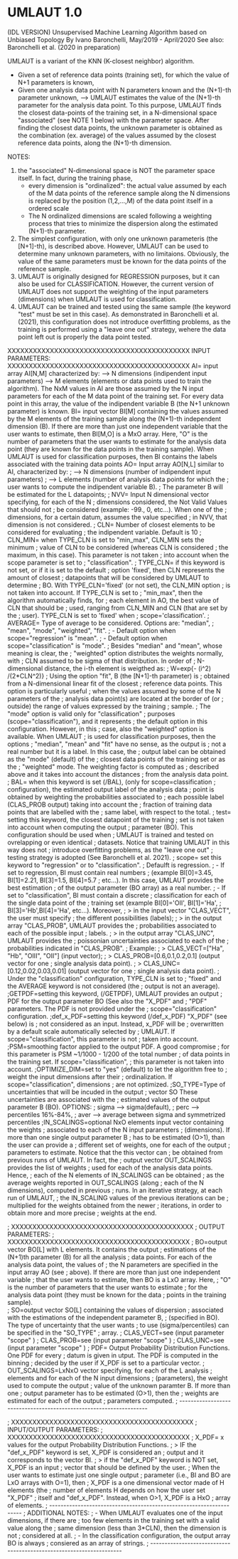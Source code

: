 # UMLAUT 1.0
(IDL VERSION)
Unsupervised Machine Learning Algorithm based on Unbiased Topology 
By Ivano Baronchelli, May/2019 - April/2020
See also: Baronchelli et al. (2020 in preparation)



UMLAUT is a variant of the KNN (K-closest neighbor) algorithm.
- Given a set of reference data points (training set), for which
the value of N+1 parameters is known,
- Given one analysis data point with N parameters known and the
(N+1)-th parameter unknown,
--> UMLAUT estimates the value of the (N+1)-th parameter for the
analysis data point. To this purpose, UMLAUT finds the closest
data-points of the training set, in a N-dimensional space 
"associated" (see NOTE 1 below) with the parameter space.
After finding the closest data points, the unknown parameter
is obtained as the combination (ex. average) of the values assumed 
by the closest reference data points, along the (N+1)-th dimension. 

NOTES:
1) the "associated" N-dimensional space is NOT the parameter
   space itself. In fact, during the training phase,
   - every dimension is "ordinalized": the actual value assumed
      by each of the M data points of the reference sample along
      the N dimensions is replaced by the position (1,2,...,M)
      of the data point itself in a ordered scale
   - The N ordinalized dimensions are scaled following a weighting
      process that tries to minimize the dispersion along the 
      estimated (N+1)-th parameter.
2) The simplest configuration, with only one unknown
   parameteris (the [N+1]-th), is described above. However,
   UMLAUT can be used to determine many unknown parameters, with 
   no limitaions. Obviously, the value of the same parameters must 
   be known for the data points of the reference sample.
3) UMLAUT is originally designed for REGRESSION purposes, but
   it can also be used for CLASSIFICATION. However, the current
   version of UMLAUT does not support the weighting of the input
   parameters (dimensions) when UMLAUT is used for
   classification. 
4) UMLAUT can be trained and tested using the same sample (the
   keyword "test" must be set in this case). As demonstrated in
   Baronchelli et al. (2021), this configuration does not
   introduce overfitting problems, as the training is performed
   using a "leave one out" strategy, wehere the data point left
   out is properly the data point tested.

XXXXXXXXXXXXXXXXXXXXXXXXXXXXXXXXXXXXXXXXXXX
INPUT PARAMETERS:
XXXXXXXXXXXXXXXXXXXXXXXXXXXXXXXXXXXXXXXXXXX
AI= input array AI[N,M] characterized by:
     --> N dimensions (indipendent input parameters)
     --> M elements (elements or data points used to train the
         algorithm). 
     The NxM values in AI are those assumed by the N input
     parameters for each of the M data point of the training set.
     For every data point in this array, the value of the
     indipendent variable B (the N+1 unknown parameter) is known.
BI= input vector BI[M] containing the values assumed by the
    M elements of the training sample along the (N+1)-th independent
    dimension (B).
    If there are more than just one independent variable that the
    user wants to estimate, then BI[M,O] is a MxO array. Here, "O"
    is the number of parameters that the user wants to estimate for
    the analysis data point (they are known for the data points
    in the training sample). When UMLAUT is used for classification
    purposes, then BI contains the labels associated with the
    training data points
AO= Input array AO[N,L] similar to AI, characterized by:
;      --> N dimensions (number of indipendent input parameters)
;      --> L elements (number of analysis data points for which the
;          user wants to compute the indipendent variable B). 
;          The parameter B will be estimated for the L datapoints;
; NVV= Input N dimensional vector specifying, for each of the N
;       dimensions considered, the Not Valid Values that should not
;       be considered (example: -99., 0, etc...). When one of the 
;       dimensions, for a certain datum, assumes the value specified
;       in NVV, that dimension is not considered.
; CLN= Number of closest elements to be considered for evaluating 
;       the indipendent variable. Default is 10
; CLN_MIN= when TYPE_CLN is set to "min_max", CLN_MIN sets the minimum
;          value of CLN to be considered (whereas CLN is considered
;          the maximum, in this case). This parameter is not taken
;          into account when the scope parameter is set to
;          "classification". 
; TYPE_CLN= if this keyword is not set, or if it is set to the default
;           option 'fixed', then CLN represents the amount of closest
;           datapoints that will be considered by UMLAUT to determine
;           BO. With TYPE_CLN='fixed' (or not set), the CLN_MIN option
;           is not taken into account. If TYPE_CLN is set to
;           "min_max", then the algorithm automatically finds, for
;           each element in AO, the best value of CLN that should be
;           used, ranging from CLN_MIN and CLN (that are set by the
;           user).  TYPE_CLN is set to 'fixed' when
;           scope='classification'.
; AVERAGE= Type of average to be considered. Options are: "median",
;           "mean", "mode", "weighted", "fit".
;           - Default option when scope="regression" is "mean".
;           - Default option when scope="classification" is "mode".
;           Besides "median" and "mean", whose meaning is clear, the
;           "weighted" option distributes the weights normally, with
;           CLN assumed to be sigma of that distribution. In order of
;           N-dimensional distance, the i-th element is weigthed as:
;           W=exp{- (i^2) /(2*CLN^2)}
;           Using the option "fit", B (the [N+1]-th parameter) is
;           obtained from a N-dimensional linear fit of the closest
;           reference data points. This option is particularly useful
;           when the values assumed by some of the N parameters of the
;           analysis data point(s) are located at the border of (or
;           outside) the range of values expressed by the training
;           sample.
;           The "mode" option is valid only for "classification"
;           purposes (scope="classification"), and it represents
;           the default option in this configuration. However, in this 
;           case, also the "weighted" option is available. When UMLAUT
;           is used for classification purposes, then the options
;           "median", "mean" and "fit" have no sense, as the output is
;           not a real number but it is a label. In this case, the
;           output label can be obtained as the "mode" (default) of the
;           closest data points of the training set or as the
;           "weighted" mode. The weighting factor is computed as
;           described above and it takes into account the distances
;           from the analysis data point.  
; BAL= when this keyword is set (/BAL), (only for scope=classification
;       configuration), the estimated output label of the analysis data
;       point is obtained by weighting the probabilities associated to
;       each possible label (CLAS_PROB output) taking into account the
;       fraction of training data points that are labelled with the
;       same label, with respect to the total. 
; test= setting this keyword, the closest datapoint of the training
;        set is not taken into account when computing the output
;        parameter (BO). This configuration should be used when
;        UMLAUT is trained and tested on ovrelapping or even identical
;        datasets. Notice that training UMLAUT in this way does not
;        introduce overfitting problems, as the "leave one out"
;        testing strategy is adopted (See Baronchelli et al. 2021).
; scope= set this keyword to "regression" or to "classification".
;         Defaulft is regression.
;         - If set to regression, BI must contain real numbers
;         (example BI[0]=3.45, BI[1]=2.21, BI[3]=1.5, BI[4]=5.7
;         etc...). In this case, UMLAUT provides the best estimation
;         of the output parameter (BO array) as a real number.
;         - If set to "classification", BI must contain a discrete
;         classification for each of the single data point of the
;         training set (example BI[0]='OII', BI[1]='Ha',
;         BI[3]='Hb',BI[4]='Ha', etc...). Moreover,
;           > in the input vector "CLAS_VECT", the user must specify
;             the different possibilities (labels);
;           > in the output array "CLAS_PROB", UMLAUT provides the
;             probabilities associated to each of the possible input 
;             labels.
;           > in the output array "CLAS_UNC", UMLAUT provides the
;             poissonian uncertainties associated to each of the
;             probabilities indicated in "CLAS_PROB".
;         Example:
;           > CLAS_VECT=["Ha", "Hb", "OIII", "OII"] (input vector);
;           > CLAS_PROB=[0.6,0.1,0.2,0.1] (output vector for one
;             single analysis data point).
;           > CLAS_UNC=[0.12,0.02,0.03,0.01] (output vector for one
;             single analysis data point).
;         Under the "classification" configuration, TYPE_CLN is set to
;         "fixed" and the AVERAGE keyword is not considered (the
;         output is not an average).   
;GETPDF=setting this keyword, (/GETPDF), UMLAUT provides an output
;        PDF for the output parameter BO (See also the "X_PDF" and
;        "PDF" parameters. The PDF is not provided under the
;        scope="classification" configuration.
;def_x_PDF=setting this keyword (/def_x_PDF) "X_PDF" (see below) is
;           not considered as an input. Instead, x_PDF will be
;           overwritten by a default scale automatically selected by
;           UMLAUT. If scope="classification", this parameter is not
;           taken into account.
;PSM=smoothing factor applied to the output PDF. A good compromise
;     for this parameter is PSM ~1/1000 - 1/200 of the total number
;     of data points in the training set. If scope="classification",
;     this parameter is not taken into account.
;OPTIMIZE_DIM=set to "yes" (default) to let the algorithm free to
;              weight the input dimensions after their
;              ordinalization. If scope="classification", dimensions
;              are not optimized.
;SO_TYPE=Type of uncertainties that will be incuded in the output
;         vector SO These uncertainties are associated with the
;         estimated values of the output parameter B (BO). OPTIONS: 
;         sigma --> sigma(default),
;         perc  --> percentiles 16%-84%,
;         aver  --> average between sigma and symmetrized percentiles
;IN_SCALINGS=optional NxO elements input vector containing the weights
;             associated to each of the N input parameters
;             (dimensions). If more than one single output parameter B
;             has to be estimated (O>1), than the user can provide a
;             different set of weights, one for each of the output
;             parameters to estimate. Notice that the this vector can
;             be obtained from previous runs of UMLAUT. In fact, the
;             output vector OUT_SCALINGS provides the list of weights
;             used for each of the analysis data points. Hence,
;             each of the N elements of IN_SCALINGS can be obtained
;             as the average weights reported in OUT_SCALINGS (along
;             each of the N dimensions), computed in previous
;             runs. In an iterative strategy, at each run of UMLAUT,
;             the IN_SCALING values of the previous iterations can be
;             multiplied for the weights obtained from the newer
;             iterations, in order to obtain more and more precise
;             weights at the end. 

; XXXXXXXXXXXXXXXXXXXXXXXXXXXXXXXXXXXXXXXXXXX
; OUTPUT PARAMETERS:
; XXXXXXXXXXXXXXXXXXXXXXXXXXXXXXXXXXXXXXXXXXX
; BO=output vector BO[L] with L elements. It contains the output
;     estimations of the (N+1)th parameter (B) for all the analysis
;     data points. For each of the analysis data point, the values of
;     the N parameters are specified in the input array AO (see
;     above).  If there are more than just one independent variable
;     that the user wants to estimate, then BO is a LxO array. Here,
;     "O" is the number of parameters that the user wants to estimate
;     for the analysis data point (they must be known for the data
;     points in the training sample).  
; SO=output vector SO[L] containing the values of dispersion
;     associated with the estimations of the independent parameter B,
;     (specified in BO). The type of uncertainty that the user wants
;     to use (sigma/percentiles) can be specified in the "SO_TYPE"
;     array. 
; CLAS_VECT=see (input parameter "scope" )
; CLAS_PROB=see (input parameter "scope" )
; CLAS_UNC=see (input parameter "scope" )
; PDF= Output Probability Distribution Functions. One PDF for every
;      datum is given in utput. The PDF is computed in the binning
;      decided by the user if X_PDF is set to a particular vector. 
; OUT_SCALINGS=LxNxO vector specifying, for each of the L analysis
;               elements and for each of the N input dimensions
;               (parameters), the weight used to compute the output
;               value of the unknown paramter B. If more than one
;               output parameter has to be estimated (O>1), then the
;               weights are estimated for each of the output
;               parameters computed.
; -------------------------------------------------------------------

; XXXXXXXXXXXXXXXXXXXXXXXXXXXXXXXXXXXXXXXXXXX
; INPUT/OUTPUT PARAMETERS:
; XXXXXXXXXXXXXXXXXXXXXXXXXXXXXXXXXXXXXXXXXXX
; X_PDF= x values for the output Probability Distribution Functions.
;        > IF the "def_x_PDF" keyword is set, X_PDF is considered an
;        output and it corresponds to the vector BI.
;        > if the "def_x_PDF" keyword is NOT set, X_PDF is an input
;        vector that should be defined by the user.
;        When the user wants to estimate just one single output
;        parameter (i.e., BI and BO are LxO arrays with O=1), then
;        X_PDF is a one dimensional vector made of H elements (the
;        number of elements H depends on how the user set "X_PDF"
;        itself and "def_x_PDF". Instead, when O>1, X_PDF is a HxO
;        array of elements.
; --------------------------------------------------------------------
; ADDITIONAL NOTES:
; - When UMLAUT evaluates one of the input dimensions, if there are
;    too few elements in the training set with a valid value along the
;    same dimension (less than 3*CLN), then the dimension is not
;    considered at all. 
; - In the classification configuration, the output array BO is always
;    consiered as an array of strings. 
; --------------------------------------------------------------------










